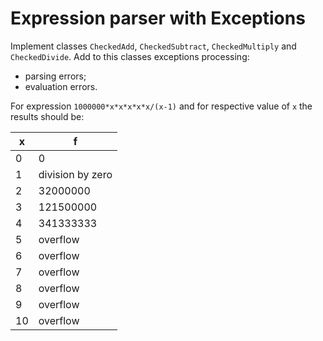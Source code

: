 # Expression parser with Exceptions
Implement classes `CheckedAdd`, `CheckedSubtract`, `CheckedMultiply` and `CheckedDivide`. Add to this classes exceptions processing:
- parsing errors;
- evaluation errors.

For expression `1000000*x*x*x*x*x/(x-1)` and for respective value of `x` the results should be:

x | f
--- | ---
0 | 0
1 | division by zero
2 | 32000000
3 | 121500000
4 | 341333333
5 | overflow
6 | overflow
7 | overflow
8 | overflow
9 | overflow
10 | overflow
               